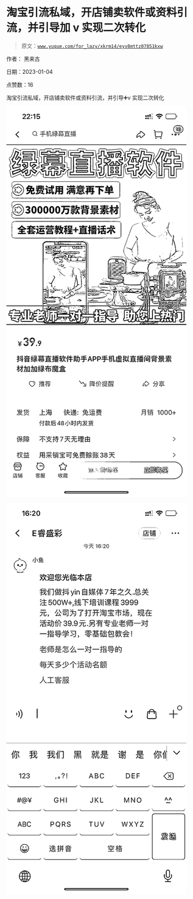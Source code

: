# 淘宝引流私域，开店铺卖软件或资料引流，并引导加 v 实现二次转化

> 原文：[`www.yuque.com/for_lazy/xkrm14/eyv8mttz07851kxw`](https://www.yuque.com/for_lazy/xkrm14/eyv8mttz07851kxw)

作者： 黑来古 

日期：2023-01-04 

点赞数：16 

淘宝引流私域，开店铺卖软件或资料引流，并引导➕v 实现二次转化 

![](img/43f7f412260df883443168bee494df95.png) 

![](img/f370aa8c0227a729a1350d7e9384d24f.png) 

